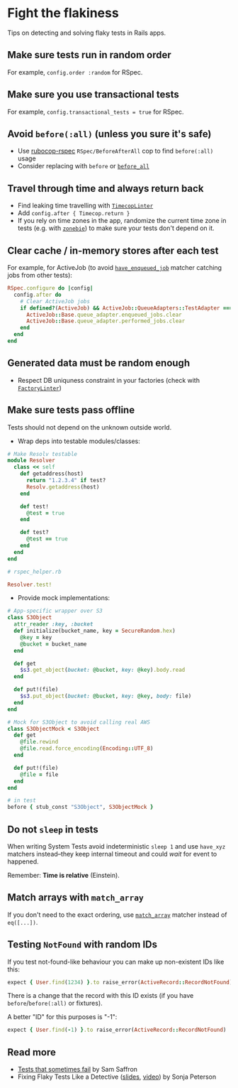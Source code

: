 # Fight the flakiness

Tips on detecting and solving flaky tests in Rails apps.

## Make sure tests run in random order

For example, `config.order :random` for RSpec.

## Make sure you use transactional tests

For example, `config.transactional_tests = true` for RSpec.

## Avoid `before(:all)` (unless you sure it's safe)

- Use [rubocop-rspec](https://github.com/rubocop-hq/rubocop-rspec) `RSpec/BeforeAfterAll` cop to find `before(:all)` usage
- Consider replacing with `before` or [`before_all`](https://test-prof.evilmartians.io/#/before_all)

## Travel through time and always return back

- Find leaking time travelling with [`TimecopLinter`](../tools/timecop_linter)
- Add `config.after { Timecop.return }`
- If you rely on time zones in the app, randomize the current time zone in tests (e.g. with [`zonebie`](https://github.com/alindeman/zonebie)) to make sure your tests don't depend on it.

## Clear cache / in-memory stores after each test

For example, for ActiveJob (to avoid [`have_enqueued_job`](https://relishapp.com/rspec/rspec-rails/docs/matchers/have-enqueued-job-matcher) matcher catching jobs from other tests):

```ruby
RSpec.configure do |config|
  config.after do
    # Clear ActiveJob jobs
    if defined?(ActiveJob) && ActiveJob::QueueAdapters::TestAdapter === ActiveJob::Base.queue_adapter
      ActiveJob::Base.queue_adapter.enqueued_jobs.clear
      ActiveJob::Base.queue_adapter.performed_jobs.clear
    end
  end
end
```

## Generated data must be random enough

- Respect DB uniquness constraint in your factories (check with [`FactoryLinter`](../tools/factory_linter))

## Make sure tests pass offline

Tests should not depend on the unknown outside world.

- Wrap deps into testable modules/classes:

```ruby
# Make Resolv testable
module Resolver
  class << self
    def getaddress(host)
      return "1.2.3.4" if test?
      Resolv.getaddress(host)
    end

    def test!
      @test = true
    end

    def test?
      @test == true
    end
  end
end

# rspec_helper.rb

Resolver.test!
```

- Provide mock implementations:

```ruby
# App-specific wrapper over S3
class S3Object
  attr_reader :key, :bucket
  def initialize(bucket_name, key = SecureRandom.hex)
    @key = key
    @bucket = bucket_name
  end

  def get
    $s3.get_object(bucket: @bucket, key: @key).body.read
  end

  def put!(file)
    $s3.put_object(bucket: @bucket, key: @key, body: file)
  end
end

# Mock for S3Object to avoid calling real AWS
class S3ObjectMock < S3Object
  def get
    @file.rewind
    @file.read.force_encoding(Encoding::UTF_8)
  end

  def put!(file)
    @file = file
  end
end

# in test
before { stub_const "S3Object", S3ObjectMock }
```

## Do not `sleep` in tests

When writing System Tests avoid indeterministic `sleep 1` and
use `have_xyz` matchers instead–they keep internal timeout and could _wait_ for
event to happened.

Remember: **Time is relative** (Einstein).

## Match arrays with `match_array`

If you don't need to the exact ordering, use [`match_array`](https://www.rubydoc.info/github/rspec/rspec-expectations/RSpec/Matchers:match_array) matcher instead of `eq([...])`.

## Testing `NotFound` with random IDs

If you test not-found-like behaviour you can make up non-existent IDs like this:

```ruby
expect { User.find(1234) }.to raise_error(ActiveRecord::RecordNotFound)
```

There is a change that the record with this ID exists (if you have `before`/`before(:all)` or fixtures).

A better "ID" for this purposes is "-1":

```ruby
expect { User.find(-1) }.to raise_error(ActiveRecord::RecordNotFound)
```

## Read more

- [Tests that sometimes fail](https://samsaffron.com/archive/2019/05/15/tests-that-sometimes-fail) by Sam Saffron
- Fixing Flaky Tests Like a Detective ([slides](https://speakerdeck.com/sonjapeterson/fixing-flaky-tests-like-a-detective), [video](https://www.youtube.com/watch?v=qTyoMg_rmrQ&list=PLE7tQUdRKcyaOq3HlRm9h_Q_WhWKqm5xc)) by Sonja Peterson
